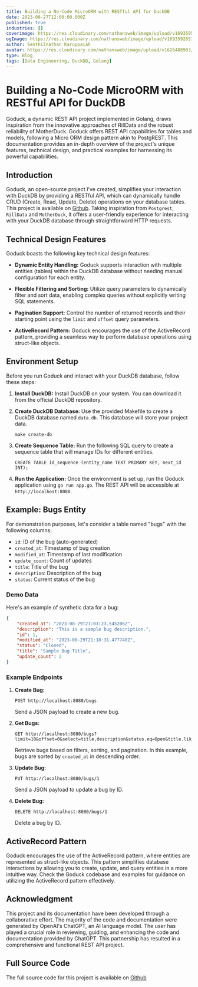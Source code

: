 ```yaml
---
title: Building a No-Code MicroORM with RESTful API for DuckDB
date: 2023-08-27T12:00:00.000Z
published: true
industries: []
coverimage: https://res.cloudinary.com/nathansweb/image/upload/v1693595703/senthilsweb.com/blog/senthilsweb-image-card_4_thm4gh.png
ogImage: https://res.cloudinary.com/nathansweb/image/upload/v1693592651/senthilsweb.com/blog/goduck.png
author: Senthilnathan Karuppaiah
avatar: https://res.cloudinary.com/nathansweb/image/upload/v1626488903/profile/Senthil-profile-picture-01_al07i5.jpg
type: Blog
tags: [Data Engineering, DuckDB, Golang]
---
```


# Building a No-Code MicroORM with RESTful API for DuckDB

Goduck, a dynamic REST API project implemented in Golang, draws inspiration from the innovative approaches of RillData and the robust reliability of MotherDuck. Goduck offers REST API capabilities for tables and models, following a Micro ORM design pattern akin to PostgREST. This documentation provides an in-depth overview of the project's unique features, technical design, and practical examples for harnessing its powerful capabilities.

<!-- more -->

## Introduction

Goduck, an open-source project I've created, simplifies your interaction with DuckDB by providing a RESTful API, which can dynamically handle CRUD (Create, Read, Update, Delete) operations on your database tables. This project is available on [Github](https://github.com/senthilsweb/goduck). Taking inspiration from `Postgrest`, `RillData` and `MotherDuck`, it offers a user-friendly experience for interacting with your DuckDB database through straightforward HTTP requests.

## Technical Design Features

Goduck boasts the following key technical design features:

- **Dynamic Entity Handling:** Goduck supports interaction with multiple entities (tables) within the DuckDB database without needing manual configuration for each entity.

- **Flexible Filtering and Sorting:** Utilize query parameters to dynamically filter and sort data, enabling complex queries without explicitly writing SQL statements.

- **Pagination Support:** Control the number of returned records and their starting point using the `limit` and `offset` query parameters.

- **ActiveRecord Pattern:** Goduck encourages the use of the ActiveRecord pattern, providing a seamless way to perform database operations using struct-like objects.

## Environment Setup

Before you run Goduck and interact with your DuckDB database, follow these steps:

1. **Install DuckDB:** Install DuckDB on your system. You can download it from the official DuckDB repository.

2. **Create DuckDB Database:** Use the provided Makefile to create a DuckDB database named `data.db`. This database will store your project data.

   ```
   make create-db
   ```

3. **Create Sequence Table:** Run the following SQL query to create a sequence table that will manage IDs for different entities.

   ```
   CREATE TABLE id_sequence (entity_name TEXT PRIMARY KEY, next_id INT);
   ```

4. **Run the Application:** Once the environment is set up, run the Goduck application using `go run app.go`. The REST API will be accessible at `http://localhost:8080`.

## Example: Bugs Entity

For demonstration purposes, let's consider a table named "bugs" with the following columns:

- `id`: ID of the bug (auto-generated)
- `created_at`: Timestamp of bug creation
- `modified_at`: Timestamp of last modification
- `update_count`: Count of updates
- `title`: Title of the bug
- `description`: Description of the bug
- `status`: Current status of the bug

### Demo Data

Here's an example of synthetic data for a bug:

```json
{
    "created_at": "2023-08-29T21:03:23.545206Z",
    "description": "This is a sample bug description.",
    "id": 1,
    "modified_at": "2023-08-29T21:18:31.477748Z",
    "status": "Closed",
    "title": "Sample Bug Title",
    "update_count": 2
}
```

### Example Endpoints

1. **Create Bug:**

   ```http
   POST http://localhost:8080/bugs
   ```

   Send a JSON payload to create a new bug.

2. **Get Bugs:**

   ```http
   GET http://localhost:8080/bugs?limit=10&offset=0&select=title,description&status.eq=Open&title.like=Sample%&order=created_at.desc
   ```

   Retrieve bugs based on filters, sorting, and pagination. In this example, bugs are sorted by `created_at` in descending order.

3. **Update Bug:**

   ```http
   PUT http://localhost:8080/bugs/1
   ```

   Send a JSON payload to update a bug by ID.

4. **Delete Bug:**

   ```http
   DELETE http://localhost:8080/bugs/1
   ```

   Delete a bug by ID.

## ActiveRecord Pattern

Goduck encourages the use of the ActiveRecord pattern, where entities are represented as struct-like objects. This pattern simplifies database interactions by allowing you to create, update, and query entities in a more intuitive way. Check the Goduck codebase and examples for guidance on utilizing the ActiveRecord pattern effectively.

## Acknowledgment

This project and its documentation have been developed through a collaborative effort. The majority of the code and documentation were generated by OpenAI's ChatGPT, an AI language model. The user has played a crucial role in reviewing, guiding, and enhancing the code and documentation provided by ChatGPT. This partnership has resulted in a comprehensive and functional REST API project.

## Full Source Code

The full source code for this project is available on [Github](https://github.com/senthilsweb/goduck)

